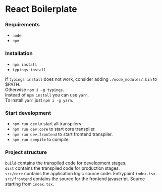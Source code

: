 # React Boilerplate

### Requirements

+ `node`  
+ `npm`

### Installation

+ `npm install`  
+ `typings install`

If `typings install` does not work, consider adding `./node_modules/.bin` to $PATH.  
Otherwise `npm i -g typings`.  
Instead of `npm install` you can use `yarn`.  
To install `yarn` just `npm i -g yarn`.  

### Start development

+ `npm run dev` to start all transpilers.  
+ `npm run dev:core` to start core transpiler.  
+ `npm run dev:frontend` to start frontend transpiler.  
+ `npm run compile` to compile.  

### Project structure

`build` contains the transpiled code for development stages.  
`dist` contains the transpiled code for production stages.  
`src/core` contains the application logic source code. Entrypoint `index.tsx`.  
`src/frontend` contains the source for the frontend javascript. Source starting from `index.tsx`.  